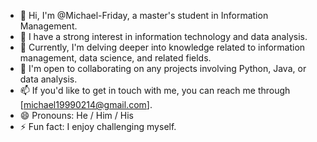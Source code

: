 - 👋 Hi, I'm @Michael-Friday, a master's student in Information Management.
- 👀 I have a strong interest in information technology and data analysis.
- 🌱 Currently, I'm delving deeper into knowledge related to information management, data science, and related fields.
- 💞️ I'm open to collaborating on any projects involving Python, Java, or data analysis.
- 📫 If you'd like to get in touch with me, you can reach me through [michael19990214@gmail.com].
- 😄 Pronouns: He / Him / His
- ⚡ Fun fact: I enjoy challenging myself.

<!---
Michael-Friday/Michael-Friday is a ✨ special ✨ repository because its `README.md` (this file) appears on your GitHub profile.
You can click the Preview link to take a look at your changes.
--->
